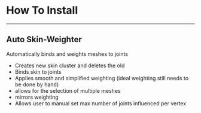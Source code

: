 # How To Install

--------

## Auto Skin-Weighter

Automatically binds and weights meshes to joints

* Creates new skin cluster and deletes the old
* Binds skin to joints
* Applies smooth and simplified weighting
   (ideal weighting still needs to be done by hand)
* allows for the selection of multiple meshes
* mirrors weighting
* Allows user to manual set max number of joints influenced per vertex
